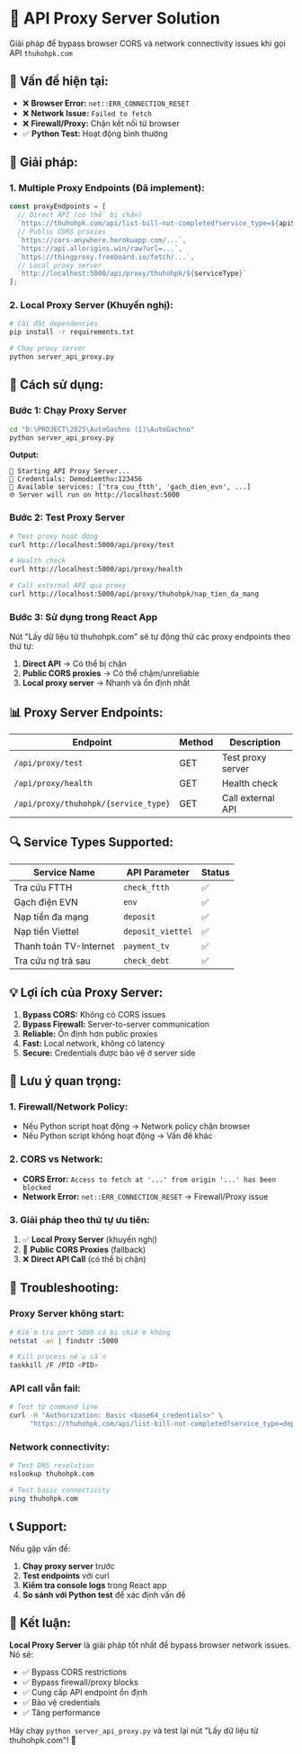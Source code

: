 # 🚀 API Proxy Server Solution

Giải pháp để bypass browser CORS và network connectivity issues khi gọi API `thuhohpk.com`

## 🎯 **Vấn đề hiện tại:**

- ❌ **Browser Error:** `net::ERR_CONNECTION_RESET`
- ❌ **Network Issue:** `Failed to fetch`
- ❌ **Firewall/Proxy:** Chặn kết nối từ browser
- ✅ **Python Test:** Hoạt động bình thường

## 🔧 **Giải pháp:**

### **1. Multiple Proxy Endpoints (Đã implement):**
```typescript
const proxyEndpoints = [
  // Direct API (có thể bị chặn)
  `https://thuhohpk.com/api/list-bill-not-completed?service_type=${apiServiceType}`,
  // Public CORS proxies
  `https://cors-anywhere.herokuapp.com/...`,
  `https://api.allorigins.win/raw?url=...`,
  `https://thingproxy.freeboard.io/fetch/...`,
  // Local proxy server
  `http://localhost:5000/api/proxy/thuhohpk/${serviceType}`
];
```

### **2. Local Proxy Server (Khuyến nghị):**
```bash
# Cài đặt dependencies
pip install -r requirements.txt

# Chạy proxy server
python server_api_proxy.py
```

## 🚀 **Cách sử dụng:**

### **Bước 1: Chạy Proxy Server**
```bash
cd "D:\PROJECT\2025\AutoGachno (1)\AutoGachno"
python server_api_proxy.py
```

**Output:**
```
🚀 Starting API Proxy Server...
🔐 Credentials: Demodiemthu:123456
📡 Available services: ['tra_cuu_ftth', 'gach_dien_evn', ...]
🌐 Server will run on http://localhost:5000
```

### **Bước 2: Test Proxy Server**
```bash
# Test proxy hoạt động
curl http://localhost:5000/api/proxy/test

# Health check
curl http://localhost:5000/api/proxy/health

# Call external API qua proxy
curl http://localhost:5000/api/proxy/thuhohpk/nap_tien_da_mang
```

### **Bước 3: Sử dụng trong React App**
Nút "Lấy dữ liệu từ thuhohpk.com" sẽ tự động thử các proxy endpoints theo thứ tự:

1. **Direct API** → Có thể bị chặn
2. **Public CORS proxies** → Có thể chậm/unreliable
3. **Local proxy server** → Nhanh và ổn định nhất

## 📊 **Proxy Server Endpoints:**

| Endpoint | Method | Description |
|----------|--------|-------------|
| `/api/proxy/test` | GET | Test proxy server |
| `/api/proxy/health` | GET | Health check |
| `/api/proxy/thuhohpk/{service_type}` | GET | Call external API |

## 🔍 **Service Types Supported:**

| Service Name | API Parameter | Status |
|--------------|---------------|---------|
| Tra cứu FTTH | `check_ftth` | ✅ |
| Gạch điện EVN | `env` | ✅ |
| Nạp tiền đa mạng | `deposit` | ✅ |
| Nạp tiền Viettel | `deposit_viettel` | ✅ |
| Thanh toán TV-Internet | `payment_tv` | ✅ |
| Tra cứu nợ trả sau | `check_debt` | ✅ |

## 💡 **Lợi ích của Proxy Server:**

1. **Bypass CORS:** Không có CORS issues
2. **Bypass Firewall:** Server-to-server communication
3. **Reliable:** Ổn định hơn public proxies
4. **Fast:** Local network, không có latency
5. **Secure:** Credentials được bảo vệ ở server side

## 🚨 **Lưu ý quan trọng:**

### **1. Firewall/Network Policy:**
- Nếu Python script hoạt động → Network policy chặn browser
- Nếu Python script không hoạt động → Vấn đề khác

### **2. CORS vs Network:**
- **CORS Error:** `Access to fetch at '...' from origin '...' has been blocked`
- **Network Error:** `net::ERR_CONNECTION_RESET` → Firewall/Proxy issue

### **3. Giải pháp theo thứ tự ưu tiên:**
1. ✅ **Local Proxy Server** (khuyến nghị)
2. 🔄 **Public CORS Proxies** (fallback)
3. ❌ **Direct API Call** (có thể bị chặn)

## 🔧 **Troubleshooting:**

### **Proxy Server không start:**
```bash
# Kiểm tra port 5000 có bị chiếm không
netstat -an | findstr :5000

# Kill process nếu cần
taskkill /F /PID <PID>
```

### **API call vẫn fail:**
```bash
# Test từ command line
curl -H "Authorization: Basic <base64_credentials>" \
     "https://thuhohpk.com/api/list-bill-not-completed?service_type=deposit"
```

### **Network connectivity:**
```bash
# Test DNS resolution
nslookup thuhohpk.com

# Test basic connectivity
ping thuhohpk.com
```

## 📞 **Support:**

Nếu gặp vấn đề:
1. **Chạy proxy server** trước
2. **Test endpoints** với curl
3. **Kiểm tra console logs** trong React app
4. **So sánh với Python test** để xác định vấn đề

## 🎯 **Kết luận:**

**Local Proxy Server** là giải pháp tốt nhất để bypass browser network issues. Nó sẽ:

- ✅ Bypass CORS restrictions
- ✅ Bypass firewall/proxy blocks  
- ✅ Cung cấp API endpoint ổn định
- ✅ Bảo vệ credentials
- ✅ Tăng performance

Hãy chạy `python server_api_proxy.py` và test lại nút "Lấy dữ liệu từ thuhohpk.com"! 🚀
